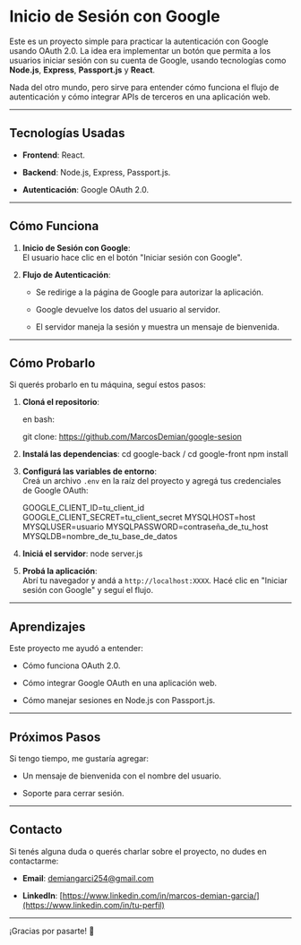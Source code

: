 # **Inicio de Sesión con Google**

Este es un proyecto simple para practicar la autenticación con Google usando OAuth 2.0. La idea era implementar un botón que permita a los usuarios iniciar sesión con su cuenta de Google, usando tecnologías como  **Node.js**,  **Express**,  **Passport.js**  y  **React**.

Nada del otro mundo, pero sirve para entender cómo funciona el flujo de autenticación y cómo integrar APIs de terceros en una aplicación web.

----------

## **Tecnologías Usadas**

-   **Frontend**: React.
    
-   **Backend**: Node.js, Express, Passport.js.
    
-   **Autenticación**: Google OAuth 2.0.
    

----------

## **Cómo Funciona**

1.  **Inicio de Sesión con Google**:  
    El usuario hace clic en el botón "Iniciar sesión con Google".
    
2.  **Flujo de Autenticación**:
    
    -   Se redirige a la página de Google para autorizar la aplicación.
        
    -   Google devuelve los datos del usuario al servidor.
        
    -   El servidor maneja la sesión y muestra un mensaje de bienvenida.
        

----------

## **Cómo Probarlo**

Si querés probarlo en tu máquina, seguí estos pasos:

1.  **Cloná el repositorio**:
    
    en bash:
    
    git clone: https://github.com/MarcosDemian/google-sesion
    
2.  **Instalá las dependencias**:
    cd google-back / cd google-front
    npm install
    
3.  **Configurá las variables de entorno**:  
    Creá un archivo  `.env`  en la raíz del proyecto y agregá tus credenciales de Google OAuth:
    
    GOOGLE_CLIENT_ID=tu_client_id
    GOOGLE_CLIENT_SECRET=tu_client_secret
    MYSQLHOST=host
    MYSQLUSER=usuario
    MYSQLPASSWORD=contraseña_de_tu_host
    MYSQLDB=nombre_de_tu_base_de_datos
    
4.  **Iniciá el servidor**:
    node server.js
    
5.  **Probá la aplicación**:  
    Abrí tu navegador y andá a  `http://localhost:XXXX`. Hacé clic en "Iniciar sesión con Google" y seguí el flujo.

----------

## **Aprendizajes**

Este proyecto me ayudó a entender:

-   Cómo funciona OAuth 2.0.
    
-   Cómo integrar Google OAuth en una aplicación web.
    
-   Cómo manejar sesiones en Node.js con Passport.js.
    

----------

## **Próximos Pasos**

Si tengo tiempo, me gustaría agregar:

-   Un mensaje de bienvenida con el nombre del usuario.
    
-   Soporte para cerrar sesión.
    

----------

## **Contacto**

Si tenés alguna duda o querés charlar sobre el proyecto, no dudes en contactarme:

-   **Email**:  [demiangarci254@gmail.com](https://mailto:tu-email@dominio.com/)
    
-   **LinkedIn**:  [https://www.linkedin.com/in/marcos-demian-garcia/](https://www.linkedin.com/in/tu-perfil)
    

----------

¡Gracias por pasarte! 🚀